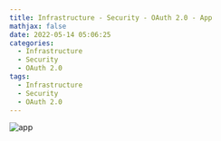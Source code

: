 ```yaml
---
title: Infrastructure - Security - OAuth 2.0 - App
mathjax: false
date: 2022-05-14 05:06:25
categories:
  - Infrastructure
  - Security
  - OAuth 2.0
tags:
  - Infrastructure
  - Security
  - OAuth 2.0
---
```


![app](https://infrastructure-1253868755.cos.ap-guangzhou.myqcloud.com/security/oauth2/app.png)

<!-- more -->
